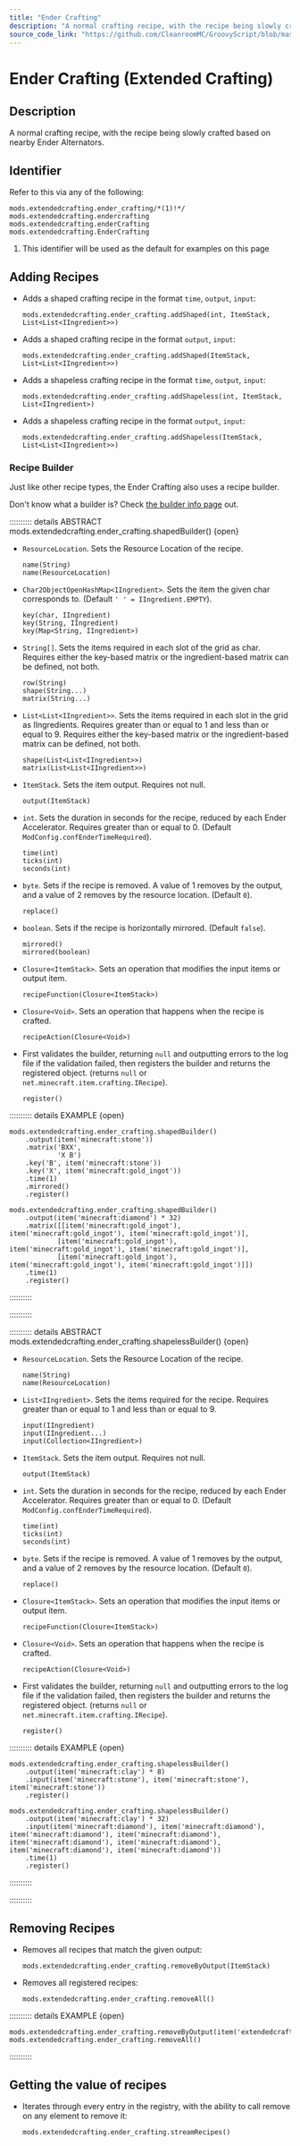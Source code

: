 ```yaml
---
title: "Ender Crafting"
description: "A normal crafting recipe, with the recipe being slowly crafted based on nearby Ender Alternators."
source_code_link: "https://github.com/CleanroomMC/GroovyScript/blob/master/src/main/java/com/cleanroommc/groovyscript/compat/mods/extendedcrafting/EnderCrafting.java"
---
```


# Ender Crafting (Extended Crafting)

## Description

A normal crafting recipe, with the recipe being slowly crafted based on nearby Ender Alternators.

## Identifier

Refer to this via any of the following:

```groovy:no-line-numbers {1}
mods.extendedcrafting.ender_crafting/*(1)!*/
mods.extendedcrafting.endercrafting
mods.extendedcrafting.enderCrafting
mods.extendedcrafting.EnderCrafting
```

1. This identifier will be used as the default for examples on this page

## Adding Recipes

- Adds a shaped crafting recipe in the format `time`, `output`, `input`:

    ```groovy:no-line-numbers
    mods.extendedcrafting.ender_crafting.addShaped(int, ItemStack, List<List<IIngredient>>)
    ```

- Adds a shaped crafting recipe in the format `output`, `input`:

    ```groovy:no-line-numbers
    mods.extendedcrafting.ender_crafting.addShaped(ItemStack, List<List<IIngredient>>)
    ```

- Adds a shapeless crafting recipe in the format `time`, `output`, `input`:

    ```groovy:no-line-numbers
    mods.extendedcrafting.ender_crafting.addShapeless(int, ItemStack, List<IIngredient>)
    ```

- Adds a shapeless crafting recipe in the format `output`, `input`:

    ```groovy:no-line-numbers
    mods.extendedcrafting.ender_crafting.addShapeless(ItemStack, List<List<IIngredient>>)
    ```


### Recipe Builder

Just like other recipe types, the Ender Crafting also uses a recipe builder.

Don't know what a builder is? Check [the builder info page](../../../groovy/builder.md) out.

:::::::::: details ABSTRACT mods.extendedcrafting.ender_crafting.shapedBuilder() {open}
- `ResourceLocation`. Sets the Resource Location of the recipe.

    ```groovy:no-line-numbers
    name(String)
    name(ResourceLocation)
    ```

- `Char2ObjectOpenHashMap<IIngredient>`. Sets the item the given char corresponds to. (Default `' ' = IIngredient.EMPTY`).

    ```groovy:no-line-numbers
    key(char, IIngredient)
    key(String, IIngredient)
    key(Map<String, IIngredient>)
    ```

- `String[]`. Sets the items required in each slot of the grid as char. Requires either the key-based matrix or the ingredient-based matrix can be defined, not both.

    ```groovy:no-line-numbers
    row(String)
    shape(String...)
    matrix(String...)
    ```

- `List<List<IIngredient>>`. Sets the items required in each slot in the grid as IIngredients. Requires greater than or equal to 1 and less than or equal to 9. Requires either the key-based matrix or the ingredient-based matrix can be defined, not both.

    ```groovy:no-line-numbers
    shape(List<List<IIngredient>>)
    matrix(List<List<IIngredient>>)
    ```

- `ItemStack`. Sets the item output. Requires not null.

    ```groovy:no-line-numbers
    output(ItemStack)
    ```

- `int`. Sets the duration in seconds for the recipe, reduced by each Ender Accelerator. Requires greater than or equal to 0. (Default `ModConfig.confEnderTimeRequired`).

    ```groovy:no-line-numbers
    time(int)
    ticks(int)
    seconds(int)
    ```

- `byte`. Sets if the recipe is removed. A value of 1 removes by the output, and a value of 2 removes by the resource location. (Default `0`).

    ```groovy:no-line-numbers
    replace()
    ```

- `boolean`. Sets if the recipe is horizontally mirrored. (Default `false`).

    ```groovy:no-line-numbers
    mirrored()
    mirrored(boolean)
    ```

- `Closure<ItemStack>`. Sets an operation that modifies the input items or output item.

    ```groovy:no-line-numbers
    recipeFunction(Closure<ItemStack>)
    ```

- `Closure<Void>`. Sets an operation that happens when the recipe is crafted.

    ```groovy:no-line-numbers
    recipeAction(Closure<Void>)
    ```

- First validates the builder, returning `null` and outputting errors to the log file if the validation failed, then registers the builder and returns the registered object. (returns `null` or `net.minecraft.item.crafting.IRecipe`).

    ```groovy:no-line-numbers
    register()
    ```

:::::::::: details EXAMPLE {open}
```groovy:no-line-numbers
mods.extendedcrafting.ender_crafting.shapedBuilder()
    .output(item('minecraft:stone'))
    .matrix('BXX',
            'X B')
    .key('B', item('minecraft:stone'))
    .key('X', item('minecraft:gold_ingot'))
    .time(1)
    .mirrored()
    .register()

mods.extendedcrafting.ender_crafting.shapedBuilder()
    .output(item('minecraft:diamond') * 32)
    .matrix([[item('minecraft:gold_ingot'), item('minecraft:gold_ingot'), item('minecraft:gold_ingot')],
            [item('minecraft:gold_ingot'), item('minecraft:gold_ingot'), item('minecraft:gold_ingot')],
            [item('minecraft:gold_ingot'), item('minecraft:gold_ingot'), item('minecraft:gold_ingot')]])
    .time(1)
    .register()
```

::::::::::

::::::::::

:::::::::: details ABSTRACT mods.extendedcrafting.ender_crafting.shapelessBuilder() {open}
- `ResourceLocation`. Sets the Resource Location of the recipe.

    ```groovy:no-line-numbers
    name(String)
    name(ResourceLocation)
    ```

- `List<IIngredient>`. Sets the items required for the recipe. Requires greater than or equal to 1 and less than or equal to 9.

    ```groovy:no-line-numbers
    input(IIngredient)
    input(IIngredient...)
    input(Collection<IIngredient>)
    ```

- `ItemStack`. Sets the item output. Requires not null.

    ```groovy:no-line-numbers
    output(ItemStack)
    ```

- `int`. Sets the duration in seconds for the recipe, reduced by each Ender Accelerator. Requires greater than or equal to 0. (Default `ModConfig.confEnderTimeRequired`).

    ```groovy:no-line-numbers
    time(int)
    ticks(int)
    seconds(int)
    ```

- `byte`. Sets if the recipe is removed. A value of 1 removes by the output, and a value of 2 removes by the resource location. (Default `0`).

    ```groovy:no-line-numbers
    replace()
    ```

- `Closure<ItemStack>`. Sets an operation that modifies the input items or output item.

    ```groovy:no-line-numbers
    recipeFunction(Closure<ItemStack>)
    ```

- `Closure<Void>`. Sets an operation that happens when the recipe is crafted.

    ```groovy:no-line-numbers
    recipeAction(Closure<Void>)
    ```

- First validates the builder, returning `null` and outputting errors to the log file if the validation failed, then registers the builder and returns the registered object. (returns `null` or `net.minecraft.item.crafting.IRecipe`).

    ```groovy:no-line-numbers
    register()
    ```

:::::::::: details EXAMPLE {open}
```groovy:no-line-numbers
mods.extendedcrafting.ender_crafting.shapelessBuilder()
    .output(item('minecraft:clay') * 8)
    .input(item('minecraft:stone'), item('minecraft:stone'), item('minecraft:stone'))
    .register()

mods.extendedcrafting.ender_crafting.shapelessBuilder()
    .output(item('minecraft:clay') * 32)
    .input(item('minecraft:diamond'), item('minecraft:diamond'), item('minecraft:diamond'), item('minecraft:diamond'), item('minecraft:diamond'), item('minecraft:diamond'), item('minecraft:diamond'), item('minecraft:diamond'))
    .time(1)
    .register()
```

::::::::::

::::::::::

## Removing Recipes

- Removes all recipes that match the given output:

    ```groovy:no-line-numbers
    mods.extendedcrafting.ender_crafting.removeByOutput(ItemStack)
    ```

- Removes all registered recipes:

    ```groovy:no-line-numbers
    mods.extendedcrafting.ender_crafting.removeAll()
    ```

:::::::::: details EXAMPLE {open}
```groovy:no-line-numbers
mods.extendedcrafting.ender_crafting.removeByOutput(item('extendedcrafting:material:40'))
mods.extendedcrafting.ender_crafting.removeAll()
```

::::::::::

## Getting the value of recipes

- Iterates through every entry in the registry, with the ability to call remove on any element to remove it:

    ```groovy:no-line-numbers
    mods.extendedcrafting.ender_crafting.streamRecipes()
    ```
